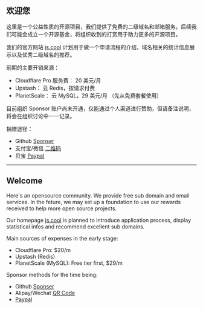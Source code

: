## 欢迎您

这里是一个公益性质的开源项目，我们提供了免费的二级域名和邮箱服务。后续我们可能会成立一个开源基金，将组织收到的打赏用于助力更多的开源项目。

我们的官方网站 [js.cool](https://js.cool) 计划用于做一个申请流程的介绍，域名相关的统计信息展示以及优秀二级域名的推荐。

前期的主要开销来源：

- Cloudflare Pro 服务费： 20 美元/月
- Upstash： 云 Redis，按请求付费
- PlanetScale： 云 MySQL，29 美元/月 （先从免费套餐使用）

目前组织 Sponsor 账户尚未开通，仅能通过个人渠道进行赞助，但请备注说明，将会在组织讨论中一一记录。

捐赠途径：

- Github [Sponser](https://github.com/sponsors/willin)
- 支付宝/微信 [二维码](https://user-images.githubusercontent.com/1890238/89126156-0f3eeb80-d516-11ea-9046-5a3a5d59b86b.png)
- 贝宝 [Paypal](https://www.paypal.com/paypalme/willinwang)

---

## Welcome

Here's an opensource community. We provide free sub domain and email services. In the feture, we may set up a foundation to use our rewards received to help more open source projects.

Our homepage [js.cool](https://js.cool) is planned to introduce application process, display statistical infos and recommend excellent sub domains.

Main sources of expenses in the early stage:

- Cloudflare Pro: $20/m
- Upstash (Redis)
- PlanetScale (MySQL): Free tier first, $29/m

Sponsor methods for the time being:

- Github [Sponser](https://github.com/sponsors/willin)
- Alipay/Wechat [QR Code](https://user-images.githubusercontent.com/1890238/89126156-0f3eeb80-d516-11ea-9046-5a3a5d59b86b.png)
- [Paypal](https://www.paypal.com/paypalme/willinwang)
